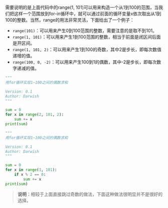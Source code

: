 需要说明的是上面代码中的range(1, 101)可以用来构造一个从1到100的范围，当我们把这样一个范围放到for-in循环中，就可以通过前面的循环变量x依次取出从1到100的整数。当然，range的用法非常灵活，下面给出了一个例子：

- `range(101)`：可以用来产生0到100范围的整数，需要注意的是取不到101。
- `range(1, 101)`：可以用来产生1到100范围的整数，相当于前面是闭区间后面是开区间。
- `range(1, 101, 2)`：可以用来产生1到100的奇数，其中2是步长，即每次数值递增的值。
- `range(100, 0, -2)`：可以用来产生100到1的偶数，其中-2是步长，即每次数字递减的值。
```py
"""
用for循环实现1~100之间的偶数求和

Version: 0.1
Author: Darwish 
"""

sum = 0
for x in range(2, 101, 2):
    sum += x
print(sum)
```
```py
"""
用for循环实现1~100之间的偶数求和

Version: 0.1
Author: Darwish
"""

sum = 0
for x in range(1, 101):
    if x % 2 == 0:
        sum += x
print(sum)
```
> **说明**：相较于上面直接跳过奇数的做法，下面这种做法很明显并不是很好的选择。